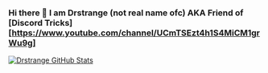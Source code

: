 ### Hi there 👋 I am Drstrange (not real name ofc) AKA Friend of [Discord Tricks][https://www.youtube.com/channel/UCmTSEzt4h1S4MiCM1grWu9g]

<!--
**drstrangegithub/drstrangegithub** is a ✨ _special_ ✨ repository because its `README.md` (this file) appears on your GitHub profile.

- 🔭 I’m currently working on learning full discord.js
- 🌱 I develop cool bots for discord
- 👯 I'm currently developing a multipurpose bot
- 🤔 I help people make bots really easy without coding :)
- ⚡ Fun fact: I am a pro gamer xD
-->
[![Drstrange GitHub Stats](https://github-readme-stats.vercel.app/api?username=drstrangegithub)](https://github.com/anuraghazra/github-readme-stats)
